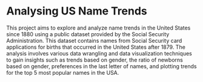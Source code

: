 # Analysing US Name Trends

This project aims to explore and analyze name trends in the United States since 1880 using a public dataset provided by the Social Security Administration. This dataset contains names from Social Security card applications for births that occurred in the United States after 1879. The analysis involves various data wrangling and data visualization techniques to gain insights such as trends based on gender, the ratio of newborns based on gender, preferences in the last letter of names, and plotting trends for the top 5 most popular names in the USA.
